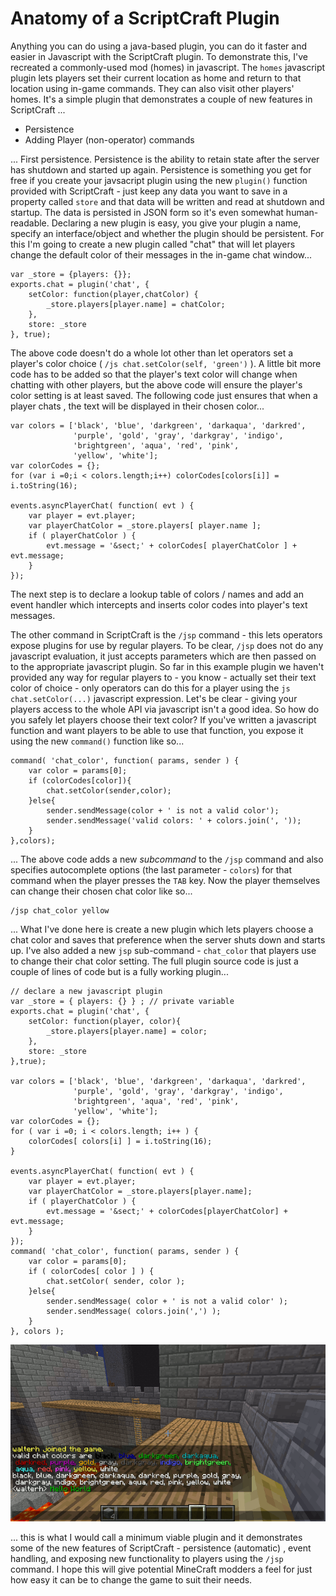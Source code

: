 # Anatomy of a ScriptCraft Plugin

Anything you can do using a java-based plugin, you can do it 
faster and easier in Javascript with the ScriptCraft plugin. To 
demonstrate this, I've recreated a commonly-used mod (homes) in 
javascript. The `homes` javascript plugin lets players set their current 
location as home and return to that location using in-game commands. 
They can also visit other players' homes. It's a simple plugin that 
demonstrates a couple of new features in ScriptCraft ...

 * Persistence
 * Adding Player (non-operator) commands

... First persistence. Persistence is the ability to retain state after 
the server has shutdown and started up again. Persistence is something 
you get for free if you create your javsacript plugin using the new 
`plugin()` function provided with ScriptCraft - just keep any data you 
want to save in a property called `store` and that data will be written 
and read at shutdown and startup. The data is persisted in JSON form so 
it's even somewhat human-readable. Declaring a new plugin is easy, you 
give your plugin a name, specify an interface/object and whether the 
plugin should be persistent. For this I'm going to create a new plugin 
called "chat" that will let players change the default color of their messages 
in the in-game chat window...

    var _store = {players: {}};
    exports.chat = plugin('chat', { 
        setColor: function(player,chatColor) { 
            _store.players[player.name] = chatColor;
        },
        store: _store
    }, true);

The above code doesn't do a whole lot other than let operators set a 
player's color choice ( `/js chat.setColor(self, 'green')` ). A little 
bit more code has to be added so that the player's text color will 
change when chatting with other players, but the above code will ensure 
the player's color setting is at least saved. The following code just 
ensures that when a player chats , the text will be displayed in their 
chosen color...

    var colors = ['black', 'blue', 'darkgreen', 'darkaqua', 'darkred',
                  'purple', 'gold', 'gray', 'darkgray', 'indigo',
                  'brightgreen', 'aqua', 'red', 'pink',
                  'yellow', 'white'];
    var colorCodes = {};
    for (var i =0;i < colors.length;i++) colorCodes[colors[i]] = i.toString(16);
    
    events.asyncPlayerChat( function( evt ) {
        var player = evt.player;
        var playerChatColor = _store.players[ player.name ];
        if ( playerChatColor ) {
            evt.message = '&sect;' + colorCodes[ playerChatColor ] + evt.message;
        }
    });
        
The next step is to declare a lookup table of colors / names and add an event 
handler which intercepts and inserts color codes into player's text 
messages. 

The other command in ScriptCraft is the `/jsp` command - this lets 
operators expose plugins for use by regular players. To be clear, `/jsp` 
does not do any javascript evaluation, it just accepts parameters which 
are then passed on to the appropriate javascript plugin. So far in this 
example plugin we haven't provided any way for regular players to - you 
know - actually set their text color of choice - only operators can do 
this for a player using the `js chat.setColor(...)` javascript 
expression. Let's be clear - giving your players access to the whole API 
via javascript isn't a good idea. So how do you safely let players 
choose their text color? If you've written a javascript function and 
want players to be able to use that function, you expose it using the 
new `command()` function like so...

    command( 'chat_color', function( params, sender ) {
        var color = params[0];
        if (colorCodes[color]){
            chat.setColor(sender,color);
        }else{
            sender.sendMessage(color + ' is not a valid color');
            sender.sendMessage('valid colors: ' + colors.join(', '));
        }
    },colors);

... The above code adds a new *subcommand* to the `/jsp` command and 
also specifies autocomplete options (the last parameter - `colors`) for 
that command when the player presses the `TAB` key. Now the player 
themselves can change their chosen chat color like so...

    /jsp chat_color yellow

... What I've done here is create a new plugin which lets players choose 
a chat color and saves that preference when the server shuts down and 
starts up. I've also added a new `jsp` sub-command - `chat_color` that 
players use to change their chat color setting. The full plugin source 
code is just a couple of lines of code but is a fully working plugin...

    // declare a new javascript plugin
    var _store = { players: {} } ; // private variable
    exports.chat = plugin('chat', {
        setColor: function(player, color){
            _store.players[player.name] = color;
        },
        store: _store     
    },true);

    var colors = ['black', 'blue', 'darkgreen', 'darkaqua', 'darkred',
                  'purple', 'gold', 'gray', 'darkgray', 'indigo',
                  'brightgreen', 'aqua', 'red', 'pink',
                  'yellow', 'white'];
    var colorCodes = {};
    for ( var i =0; i < colors.length; i++ ) {
        colorCodes[ colors[i] ] = i.toString(16);
    }
        
    events.asyncPlayerChat( function( evt ) {
        var player = evt.player;
        var playerChatColor = _store.players[player.name];
        if ( playerChatColor ) {
            evt.message = '&sect;' + colorCodes[playerChatColor] + evt.message;
        }
    });
    command( 'chat_color', function( params, sender ) {
        var color = params[0];
        if ( colorCodes[ color ] ) {
            chat.setColor( sender, color );
        }else{
            sender.sendMessage( color + ' is not a valid color' );
            sender.sendMessage( colors.join(',') );
        }
    }, colors );

    
![Chat Color plugin][1]

... this is what I would call a minimum viable plugin and it 
demonstrates some of the new features of ScriptCraft - persistence 
(automatic) , event handling, and exposing new functionality to players 
using the `/jsp` command. I hope this will give potential MineCraft 
modders a feel for just how easy it can be to change the game to suit 
their needs. 

[1]: img/scriptcraft-chat-color.png


